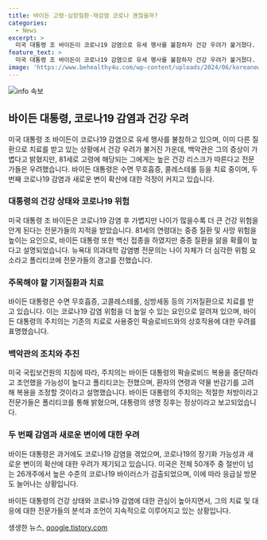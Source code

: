 ```yaml
---
title: 바이든 고령·심장질환·재감염 코로나 괜찮을까?
categories:
  - News
excerpt: >
  미국 대통령 조 바이든이 코로나19 감염으로 유세 행사를 불참하자 건강 우려가 불거졌다. 81세로 나이가 많고 수면무호흡증과 콜레스테롤 등을 치료 중인 바이든은 이미 두 번째 감염을 겪었으며, 변종 확산으로 인한 걱정도 나온다. 바이든은 백신을 접종했지만 연령이나 기저질환으로 중증 감염 위험이 높다는 지적도 있다. 미국 질병통제예방센터는 65세 이상의 성인이 중증 질환 위험이 가장 높다고 밝혔다. 현재 바이든은 회복을 위해 폴리티코에서 제시된 권고를 따르고 있는 것으로 전해졌으며, 주치의는 추가 접종 및 약물 복용에 대한 조언을 제공하고 있다.
feature_text: >
  미국 대통령 조 바이든이 코로나19 감염으로 유세 행사를 불참하자 건강 우려가 불거졌다. 81세로 나이가 많고 수면무호흡증과 콜레스테롤 등을 치료 중인 바이든은 이미 두 번째 감염을 겪었으며, 변종 확산으로 인한 걱정도 나온다. 바이든은 백신을 접종했지만 연령이나 기저질환으로 중증 감염 위험이 높다는 지적도 있다. 미국 질병통제예방센터는 65세 이상의 성인이 중증 질환 위험이 가장 높다고 밝혔다. 현재 바이든은 회복을 위해 폴리티코에서 제시된 권고를 따르고 있는 것으로 전해졌으며, 주치의는 추가 접종 및 약물 복용에 대한 조언을 제공하고 있다.
image: 'https://www.behealthy4u.com/wp-content/uploads/2024/06/koreanews.jpg'
---
```


<p><img src="https://www.behealthy4u.com/wp-content/uploads/2024/06/koreanews.jpg" alt="info 속보" /></p>

<h2 data-ke-size="size26">바이든 대통령, 코로나19 감염과 건강 우려</h2>

<p data-ke-size="size16">미국 대통령 조 바이든이 코로나19 감염으로 유세 행사를 불참하고 있으며, 이미 다른 질환으로 치료를 받고 있는 상황에서 건강 우려가 불거진 가운데, 백악관은 그의 증상이 가볍다고 밝혔지만, 81세로 고령에 해당되는 그에게는 높은 건강 리스크가 따른다고 전문가들은 우려했습니다. 바이든 대통령은 수면 무호흡증, 콜레스테롤 등을 치료 중이며, 두 번째 코로나19 감염과 새로운 변이 확산에 대한 걱정이 커지고 있습니다.</p>

<h3 data-ke-size="size24">대통령의 건강 상태와 코로나19 위험</h3>

<p data-ke-size="size16">미국 대통령 조 바이든은 코로나19 감염 후 가볍지만 나이가 많을수록 더 큰 건강 위험을 안게 된다는 전문가들의 지적을 받았습니다. 81세의 연령대는 중증 질환 및 사망 위험을 높이는 요인으로, 바이든 대통령 또한 백신 접종을 하였지만 중증 질환을 앓을 확률이 높다고 설명되었습니다. 뉴욕대 의과대학 감염병 전문의는 나이 자체가 더 심각한 위험 요소라고 폴리티코에 전문가들의 경고를 전했습니다.</p>

<h3 data-ke-size="size24">주목해야 할 기저질환과 치료</h3>

<p data-ke-size="size16">바이든 대통령은 수면 무호흡증, 고콜레스테롤, 심방세동 등의 기저질환으로 치료를 받고 있습니다. 이는 코로나19 감염 위험을 더 높일 수 있는 요인으로 알려져 있으며, 바이든 대통령의 주치의는 기존의 치료로 사용중인 팍슬로비드와의 상호작용에 대한 우려를 표명했습니다.</p>

<h3 data-ke-size="size24">백악관의 조치와 추진</h3>

<p data-ke-size="size16">미국 국립보건원의 지침에 따라, 주치의는 바이든 대통령의 팍슬로비드 복용을 중단하라고 조언했을 가능성이 높다고 폴리티코는 전했으며, 환자의 연령과 약물 반감기를 고려해 복용을 조정할 것이라고 설명했습니다. 바이든 대통령의 주치의는 적절한 처방이라고 전문가들은 폴리티코를 통해 밝혔으며, 대통령의 생명 징후는 정상이라고 보고되었습니다.</p>

<h3 data-ke-size="size24">두 번째 감염과 새로운 변이에 대한 우려</h3>

<p data-ke-size="size16">바이든 대통령은 과거에도 코로나19 감염을 겪었으며, 코로나19의 장기화 가능성과 새로운 변이의 확산에 대한 우려가 제기되고 있습니다. 미국은 전체 50개주 중 절반이 넘는 26개주에서 높은 수준의 코로나19 바이러스가 검출되었으며, 이에 따라 응급실 방문도 늘어나는 상황입니다.</p>

<p data-ke-size="size16">바이든 대통령의 건강 상태와 코로나19 감염에 대한 관심이 높아지면서, 그의 치료 및 대응에 대한 전문가들의 분석과 조언이 지속적으로 이루어지고 있는 상황입니다.</p>
생생한 뉴스, <a href="https://qoogle.tistory.com" rel="dofollow">qoogle.tistory.com</a>


